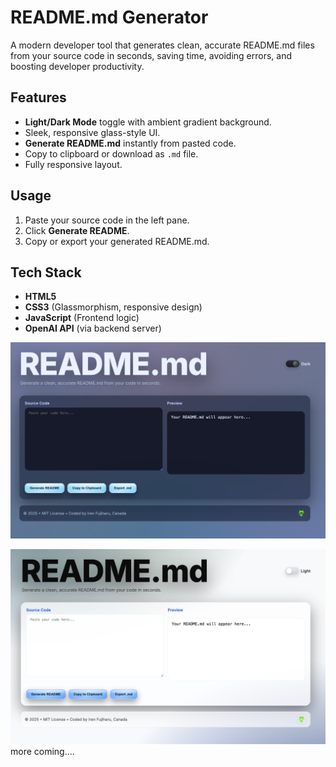 # README.md Generator

A modern developer tool that generates clean, accurate README.md files from your source code in seconds, saving time, avoiding errors, and boosting developer productivity.

##  Features
- **Light/Dark Mode** toggle with ambient gradient background.
- Sleek, responsive glass-style UI.
- **Generate README.md** instantly from pasted code.
- Copy to clipboard or download as `.md` file.
- Fully responsive layout.

## Usage
1. Paste your source code in the left pane.
2. Click **Generate README**.
3. Copy or export your generated README.md.

## Tech Stack
- **HTML5**
- **CSS3** (Glassmorphism, responsive design)
- **JavaScript** (Frontend logic)
- **OpenAI API** (via backend server)

![Dark Mode Preview](media/dark.png)

![Light Mode Preview](media/light.png)
 more coming....
